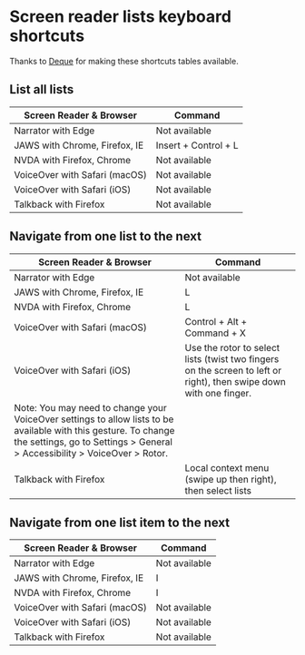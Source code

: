 # Screen reader lists keyboard shortcuts

Thanks to [Deque](https://www.deque.com/) for making these shortcuts tables available.

## List all lists

| Screen Reader & Browser | Command |
| ----------------------- | ------- |
| Narrator with Edge | Not available |
| JAWS with Chrome, Firefox, IE | Insert + Control + L |
| NVDA with Firefox, Chrome | Not available |
| VoiceOver with Safari (macOS) | Not available |
| VoiceOver with Safari (iOS) | Not available |
| Talkback with Firefox | Not available |


## Navigate from one list to the next

| Screen Reader & Browser | Command |
| ----------------------- | ------- |
| Narrator with Edge | Not available |
| JAWS with Chrome, Firefox, IE | L |
| NVDA with Firefox, Chrome | L |
| VoiceOver with Safari (macOS) | Control + Alt + Command + X |
| VoiceOver with Safari (iOS) | Use the rotor to select lists (twist two fingers on the screen to left or right), then swipe down with one finger.
Note: You may need to change your VoiceOver settings to allow lists to be available with this gesture. To change the settings, go to Settings > General > Accessibility > VoiceOver > Rotor. |
| Talkback with Firefox | Local context menu (swipe up then right), then select lists |


## Navigate from one list item to the next

| Screen Reader & Browser | Command |
| ----------------------- | ------- |
| Narrator with Edge | Not available |
| JAWS with Chrome, Firefox, IE | I |
| NVDA with Firefox, Chrome | I |
| VoiceOver with Safari (macOS) | Not available |
| VoiceOver with Safari (iOS) | Not available |
| Talkback with Firefox | Not available |
